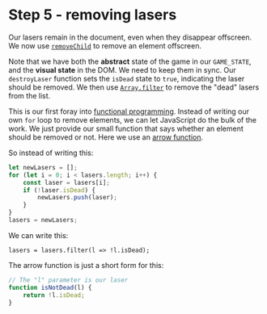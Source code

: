 # Step 5 - removing lasers

Our lasers remain in the document, even when they disappear offscreen. We now use [`removeChild`](https://developer.mozilla.org/en-US/docs/Web/API/Node/removeChild) to remove an element offscreen.

Note that we have both the **abstract** state of the game in our `GAME_STATE`, and the **visual state** in the DOM. We need to keep them in sync. Our `destroyLaser` function sets the `isDead` state to `true`, indicating the laser should be removed. We then use [`Array.filter`](https://developer.mozilla.org/en-US/docs/Web/JavaScript/Reference/Global_Objects/Array/filter) to remove the "dead" lasers from the list.

This is our first foray into [functional programming](http://eloquentjavascript.net/05_higher_order.html). Instead of writing our own `for` loop to remove elements, we can let JavaScript do the bulk of the work. We just provide our small function that says whether an element should be removed or not. Here we use an [arrow function](https://developer.mozilla.org/en-US/docs/Web/JavaScript/Reference/Functions/Arrow_functions).

So instead of writing this:

```js
let newLasers = [];
for (let i = 0; i < lasers.length; i++) {
    const laser = lasers[i];
    if (!laser.isDead) {
        newLasers.push(laser);
    }
}
lasers = newLasers;
```

We can write this:

```
lasers = lasers.filter(l => !l.isDead);
```

The arrow function is just a short form for this:

```js
// The "l" parameter is our laser
function isNotDead(l) {
    return !l.isDead;
}
```
